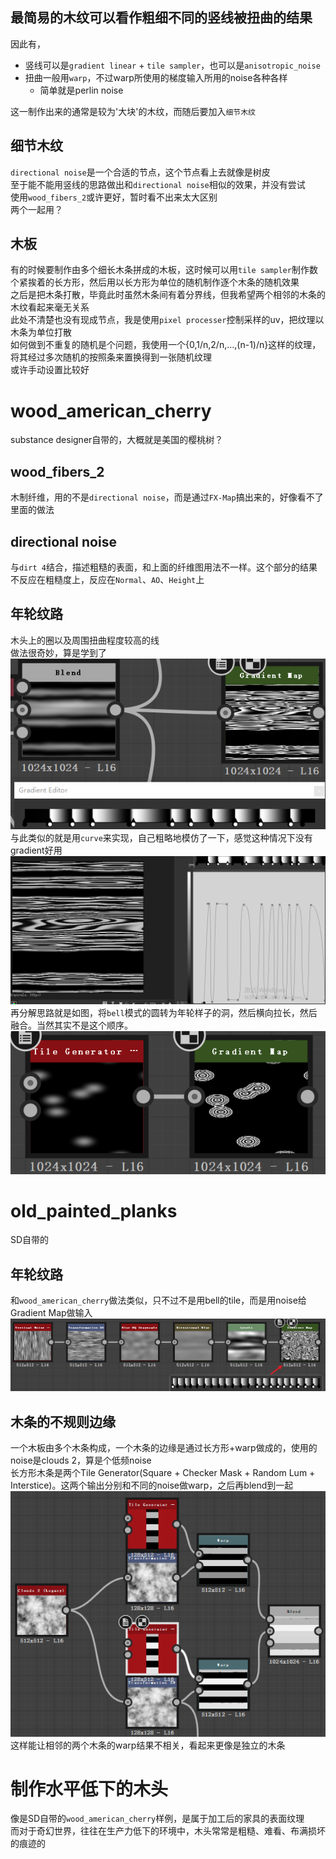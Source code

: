 
## 最简易的木纹可以看作粗细不同的竖线被扭曲的结果  
因此有，  
* 竖线可以是`gradient linear` + `tile sampler`，也可以是`anisotropic_noise`
* 扭曲一般用`warp`，不过warp所使用的梯度输入所用的noise各种各样
  * 简单就是perlin noise

这一制作出来的通常是较为'大块'的木纹，而随后要加入`细节木纹`  
## 细节木纹
`directional noise`是一个合适的节点，这个节点看上去就像是树皮  
至于能不能用竖线的思路做出和`directional noise`相似的效果，并没有尝试  
使用`wood_fibers_2`或许更好，暂时看不出来太大区别  
两个一起用？  

## 木板
有的时候要制作由多个细长木条拼成的木板，这时候可以用`tile sampler`制作数个紧挨着的长方形，然后用以长方形为单位的随机制作逐个木条的随机效果   
之后是把木条打散，毕竟此时虽然木条间有着分界线，但我希望两个相邻的木条的木纹看起来毫无关系  
此处不清楚也没有现成节点，我是使用`pixel processer`控制采样的uv，把纹理以木条为单位打散  
如何做到不重复的随机是个问题，我使用一个{0,1/n,2/n,...,(n-1)/n}这样的纹理，将其经过多次随机的按照条来置换得到一张随机纹理  
或许手动设置比较好

# wood_american_cherry
substance designer自带的，大概就是美国的樱桃树？  
## wood_fibers_2
木制纤维，用的不是`directional noise`，而是通过`FX-Map`搞出来的，好像看不了里面的做法  
## directional noise
与`dirt 4`结合，描述粗糙的表面，和上面的纤维图用法不一样。这个部分的结果不反应在粗糙度上，反应在`Normal`、`AO`、`Height`上
## 年轮纹路
木头上的圈以及周围扭曲程度较高的线  
做法很奇妙，算是学到了    
![](/img/SD-wood-american-cherry-hole-gradient-map.png)  
与此类似的就是用`curve`来实现，自己粗略地模仿了一下，感觉这种情况下没有gradient好用    
![](/img/SD-wood-american-cherry-hole-curve.png)  
再分解思路就是如图，将`bell`模式的圆转为年轮样子的洞，然后横向拉长，然后融合。当然其实不是这个顺序。  
![](/img/SD-wood-american-cherry-hole-sample.png)  
# old_painted_planks
SD自带的
## 年轮纹路
和`wood_american_cherry`做法类似，只不过不是用bell的tile，而是用noise给Gradient Map做输入  
![](/img/SD-old-painted-planks-hole.png)  
## 木条的不规则边缘
一个木板由多个木条构成，一个木条的边缘是通过长方形+warp做成的，使用的noise是clouds 2，算是个低频noise  
长方形木条是两个Tile Generator(Square + Checker Mask + Random Lum + Interstice)。这两个输出分别和不同的noise做warp，之后再blend到一起  
![](/img/SD-old-painted-planks-square.png)  
这样能让相邻的两个木条的warp结果不相关，看起来更像是独立的木条


# 制作水平低下的木头
像是SD自带的`wood_american_cherry`样例，是属于加工后的家具的表面纹理  
而对于奇幻世界，往往在生产力低下的环境中，木头常常是粗糙、难看、布满损坏的痕迹的